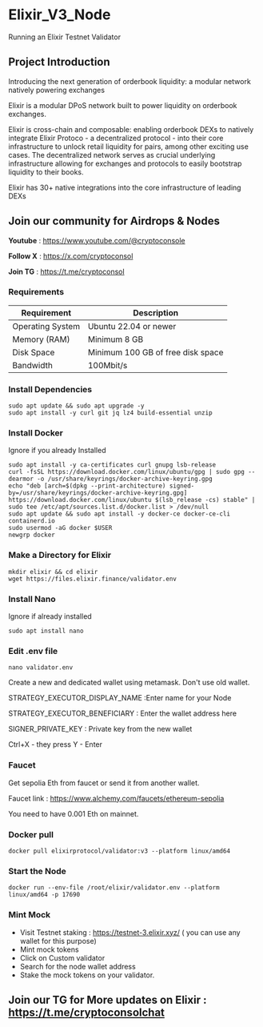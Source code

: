 # Elixir_V3_Node
Running an Elixir Testnet Validator

## Project Introduction

Introducing the next generation of orderbook liquidity: a modular network natively powering exchanges

Elixir is a modular DPoS network built to power liquidity on orderbook exchanges. 

​Elixir is cross-chain and composable: enabling orderbook DEXs to natively integrate Elixir Protoco - a decentralized protocol - into their core infrastructure to unlock retail liquidity for pairs, among other exciting use cases. The decentralized network serves as crucial underlying infrastructure allowing for exchanges and protocols to easily bootstrap liquidity to their books.

​Elixir has 30+ native integrations into the core infrastructure of leading DEXs

## Join our community for Airdrops & Nodes

**Youtube** : https://www.youtube.com/@cryptoconsole

**Follow X** : https://x.com/cryptoconsol

**Join TG** : https://t.me/cryptoconsol


### Requirements

| **Requirement**              | **Description**                     |
|------------------------------|-------------------------------------|
| Operating System             | Ubuntu 22.04 or newer               |
| Memory (RAM)                 | Minimum 8 GB                        |
| Disk Space                   | Minimum 100 GB of free disk space   |
| Bandwidth                    | 100Mbit/s                           |

### Install Dependencies

```
sudo apt update && sudo apt upgrade -y
sudo apt install -y curl git jq lz4 build-essential unzip
```
### Install Docker
Ignore if you already Installed

```
sudo apt install -y ca-certificates curl gnupg lsb-release
curl -fsSL https://download.docker.com/linux/ubuntu/gpg | sudo gpg --dearmor -o /usr/share/keyrings/docker-archive-keyring.gpg
echo "deb [arch=$(dpkg --print-architecture) signed-by=/usr/share/keyrings/docker-archive-keyring.gpg] https://download.docker.com/linux/ubuntu $(lsb_release -cs) stable" | sudo tee /etc/apt/sources.list.d/docker.list > /dev/null
sudo apt update && sudo apt install -y docker-ce docker-ce-cli containerd.io
sudo usermod -aG docker $USER
newgrp docker
```
### Make a Directory for Elixir
```
mkdir elixir && cd elixir
wget https://files.elixir.finance/validator.env
```
### Install Nano
Ignore if already installed

```
sudo apt install nano
```
### Edit .env file

```
nano validator.env
```

Create a new and dedicated wallet using metamask. Don't use old wallet.

STRATEGY_EXECUTOR_DISPLAY_NAME :Enter name for your Node

STRATEGY_EXECUTOR_BENEFICIARY : Enter the wallet address here

SIGNER_PRIVATE_KEY : Private key from the new wallet


Ctrl+X - they press Y - Enter

### Faucet

Get sepolia Eth from faucet or send it from another wallet.

Faucet link : https://www.alchemy.com/faucets/ethereum-sepolia

You need to have 0.001 Eth on mainnet.

### Docker pull

```
docker pull elixirprotocol/validator:v3 --platform linux/amd64
```

### Start the Node

```
docker run --env-file /root/elixir/validator.env --platform linux/amd64 -p 17690
```

### Mint Mock

- Visit Testnet staking : https://testnet-3.elixir.xyz/ ( you can use any wallet for this purpose)
- Mint mock tokens 
- Click on Custom validator
- Search for the node wallet address
- Stake the mock tokens on your validator.

## Join our TG for More updates on Elixir : https://t.me/cryptoconsolchat
